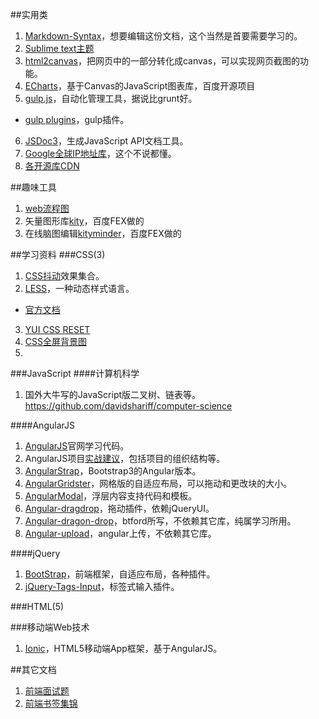 ##实用类
 1. [Markdown-Syntax](https://gitcafe.com/riku/Markdown-Syntax-CN/blob/master/syntax.md )，想要编辑这份文档，这个当然是首要需要学习的。    
 2. [Sublime text主题](https://github.com/kkga/spacegray)    
 3. [html2canvas](https://github.com/niklasvh/html2canvas)，把网页中的一部分转化成canvas，可以实现网页截图的功能。    
 4. [ECharts](https://github.com/ecomfe/echarts)，基于Canvas的JavaScript图表库，百度开源项目
 5. [gulp.js](https://github.com/gulpjs/gulp/blob/master/docs/getting-started.md#getting-started)，自动化管理工具，据说比grunt好。
   -  [gulp plugins](http://gratimax.github.io/search-gulp-plugins/)，gulp插件。
 6. [JSDoc3](https://github.com/jsdoc3/jsdoc)，生成JavaScript API文档工具。
 7. [Google全球IP地址库](https://github.com/justjavac/Google-IPs)，这个不说都懂。
 8. [各开源库CDN](http://open.bootcss.com/)   

##趣味工具
 1. [web流程图](https://github.com/sporritt/jsPlumb)   
 2. 矢量图形库[kity](https://github.com/fex-team/kity)，百度FEX做的   
 3. 在线脑图编辑[kityminder](https://github.com/fex-team/kityminder)，百度FEX做的    

##学习资料
###CSS(3)
 1. [CSS抖动](https://github.com/elrumordelaluz/csshake)效果集合。
 2. [LESS](https://github.com/less/less.js)，一种动态样式语言。
   + [官方文档](http://lesscss.org/)
 3. [YUI CSS RESET](http://yuilibrary.com/yui/docs/cssreset/)    
 4. [CSS全屏背景图](http://sixrevisions.com/css/responsive-background-image/?utm_source=CSS-Weekly&utm_campaign=Issue-117&utm_medium=email)   
 5. 

###JavaScript
####计算机科学
 1. 国外大牛写的JavaScript版二叉树、链表等。    
 https://github.com/davidshariff/computer-science     

####AngularJS
 1. [AngularJS](https://github.com/angular/angular.js)官网学习代码。
 2. AngularJS项目[实战建议](https://github.com/mgechev/angularjs-style-guide)，包括项目的组织结构等。
 3. [AngularStrap](https://github.com/mgcrea/angular-strap)，Bootstrap3的Angular版本。
 4. [AngularGridster](https://github.com/ManifestWebDesign/angular-gridster)，网格版的自适应布局，可以拖动和更改块的大小。
 5. [AngularModal](https://github.com/btford/angular-modal)，浮层内容支持代码和模板。
 6. [Angular-dragdrop](https://github.com/codef0rmer/angular-dragdrop)，拖动插件，依赖jQueryUI。
 7. [Angular-dragon-drop](https://github.com/btford/angular-dragon-drop)，btford所写，不依赖其它库，纯属学习所用。
 8. [Angular-upload](https://github.com/leon/angular-upload)，angular上传，不依赖其它库。
     
####jQuery
 1. [BootStrap](https://github.com/twbs/bootstrap)，前端框架，自适应布局，各种插件。    
 2. [jQuery-Tags-Input](https://github.com/xoxco/jQuery-Tags-Input)，标签式输入插件。


###HTML(5)


###移动端Web技术
 1. [Ionic](https://github.com/driftyco/ionic)，HTML5移动端App框架，基于AngularJS。

##其它文档
 1. [前端面试题](https://github.com/darcyclarke/Front-end-Developer-Interview-Questions)    
 2. [前端书签集锦](https://github.com/dypsilon/frontend-dev-bookmarks)    
